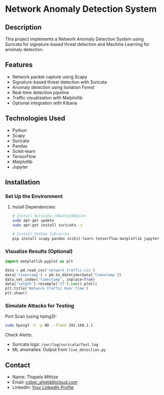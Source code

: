 # Network Anomaly Detection System

## Description
This project implements a Network Anomaly Detection System using Suricata for signature-based threat detection and Machine Learning for anomaly detection.

## Features
- Network packet capture using Scapy
- Signature-based threat detection with Suricata
- Anomaly detection using Isolation Forest
- Real-time detection pipeline
- Traffic visualization with Matplotlib
- Optional integration with Kibana

## Technologies Used
- Python
- Scapy
- Suricata
- Pandas
- Scikit-learn
- TensorFlow
- Matplotlib
- Jupyter

## Installation
### Set Up the Environment
1. Install Dependencies:
   ```bash
   # Install Suricata (Ubuntu/Debian)
   sudo apt-get update
   sudo apt-get install suricata -y

   # Install Python libraries
   pip install scapy pandas scikit-learn tensorflow matplotlib jupyter
   ```


### Visualize Results (Optional)
```python
import matplotlib.pyplot as plt

data = pd.read_csv('network_traffic.csv')
data['timestamp'] = pd.to_datetime(data['timestamp'])
data.set_index('timestamp', inplace=True)
data['length'].resample('1T').sum().plot()
plt.title('Network Traffic Over Time')
plt.show()
```

### Simulate Attacks for Testing
Port Scan (using hping3):
```bash
sudo hping3 -S -p 80 --flood 192.168.1.1
```

Check Alerts:
- Suricata logs: `/var/log/suricata/fast.log`
- ML anomalies: Output from `live_detection.py`

## Contact
- Name: Thapelo Mthize
- Email: cyber_shield@icloud.com
- LinkedIn: [Your LinkedIn Profile](https://www.linkedin.com/in/thapelomthize)

